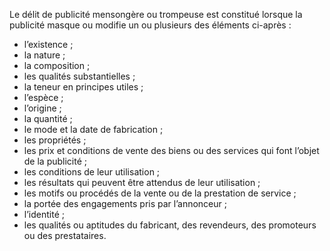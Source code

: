 Le délit de publicité mensongère ou trompeuse est constitué lorsque la publicité masque ou modifie un ou plusieurs des éléments ci-après :
- l’existence ;
- la nature ;
- la composition ;
- les qualités substantielles ;
- la teneur en principes utiles ;
- l’espèce ;
- l’origine ;
- la quantité ;
- le mode et la date de fabrication ;
- les propriétés ;
- les prix et conditions de vente des biens ou des services qui font l’objet de la publicité ;
- les conditions de leur utilisation ;
- les résultats qui peuvent être attendus de leur utilisation ;
- les motifs ou procédés de la vente ou de la prestation de service ;
- la portée des engagements pris par l’annonceur ;
- l’identité ;
- les qualités ou aptitudes du fabricant, des revendeurs, des promoteurs ou des prestataires.